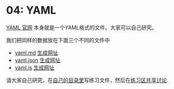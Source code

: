 # 04: YAML 

[YAML 官网](http://yaml.org/) 本身就是一个YAML格式的文件。大家可以自己研究。

我们把同样的数据放在下面三个不同的文件中

- [yaml.md](yaml.md) [生成网址](https://bigdata-mindstorms.github.io/jekyll-playground/lessons/04/yaml.html)
- [yaml.json](yaml.json) [生成网址](https://bigdata-mindstorms.github.io/jekyll-playground/lessons/04/yaml.json)
- [yaml.js](yaml.js) [生成网址](https://bigdata-mindstorms.github.io/jekyll-playground/lessons/04/yaml.js)

请大家自己研究，在[自己的目录里](https://github.com/bigdata-mindstorms/jekyll-playground/tree/gh-pages/public)写练习文件，然后在[练习区共享讨论](https://github.com/bigdata-mindstorms/jekyll-playground/issues/6).

